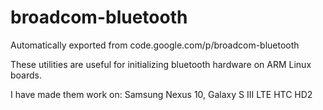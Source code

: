 # broadcom-bluetooth
Automatically exported from code.google.com/p/broadcom-bluetooth

These utilities are useful for initializing bluetooth hardware on ARM Linux boards.

I have made them work on:
Samsung Nexus 10, Galaxy S III LTE
HTC HD2
